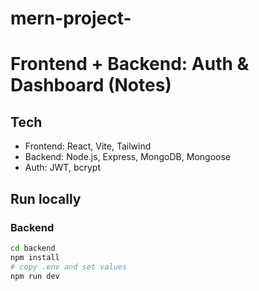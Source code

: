 # mern-project-
# Frontend + Backend: Auth & Dashboard (Notes)

## Tech
- Frontend: React, Vite, Tailwind
- Backend: Node.js, Express, MongoDB, Mongoose
- Auth: JWT, bcrypt

## Run locally
### Backend
```bash
cd backend
npm install
# copy .env and set values
npm run dev
